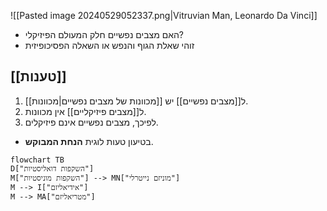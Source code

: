 ![[Pasted image 20240529052337.png|Vitruvian Man, Leonardo Da Vinci]]
- האם מצבים נפשיים חלק המעולם הפיזיקלי?
- זוהי שאלת הגוף והנפש או השאלה הפסיכופיזית
## [[טענות]]
1. ל[[מצבים נפשיים]] יש [[מכוונות של מצבים נפשיים|מכוונות]]. 
2. ל[[מצבים פיזיקליים]] אין מכוונות. 
3. לפיכך, מצבים נפשיים אינם פיזיקלים. 
- בטיעון טעות לוגית **הנחת המבוקש**.
```mermaid
flowchart TB
D["השקפות דואליסטיות"]
M["השקפות מוניסטיות"] --> MN["מוניזם נייטרלי"]
M --> I["אידיאליזם"]
M --> MA["מטריאליזם"]
```

